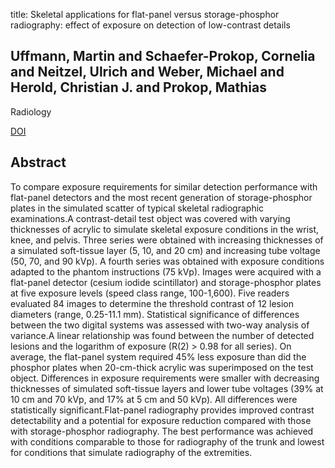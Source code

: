 title: Skeletal applications for flat-panel versus storage-phosphor radiography: effect of exposure on detection of low-contrast details

## Uffmann, Martin and Schaefer-Prokop, Cornelia and Neitzel, Ulrich and Weber, Michael and Herold, Christian J. and Prokop, Mathias
Radiology

<a href="https://doi.org/10.1148/radiol.2312021662">DOI</a>

## Abstract
To compare exposure requirements for similar detection performance with flat-panel detectors and the most recent generation of storage-phosphor plates in the simulated scatter of typical skeletal radiographic examinations.A contrast-detail test object was covered with varying thicknesses of acrylic to simulate skeletal exposure conditions in the wrist, knee, and pelvis. Three series were obtained with increasing thicknesses of a simulated soft-tissue layer (5, 10, and 20 cm) and increasing tube voltage (50, 70, and 90 kVp). A fourth series was obtained with exposure conditions adapted to the phantom instructions (75 kVp). Images were acquired with a flat-panel detector (cesium iodide scintillator) and storage-phosphor plates at five exposure levels (speed class range, 100-1,600). Five readers evaluated 84 images to determine the threshold contrast of 12 lesion diameters (range, 0.25-11.1 mm). Statistical significance of differences between the two digital systems was assessed with two-way analysis of variance.A linear relationship was found between the number of detected lesions and the logarithm of exposure (R(2) > 0.98 for all series). On average, the flat-panel system required 45% less exposure than did the phosphor plates when 20-cm-thick acrylic was superimposed on the test object. Differences in exposure requirements were smaller with decreasing thicknesses of simulated soft-tissue layers and lower tube voltages (39% at 10 cm and 70 kVp, and 17% at 5 cm and 50 kVp). All differences were statistically significant.Flat-panel radiography provides improved contrast detectability and a potential for exposure reduction compared with those with storage-phosphor radiography. The best performance was achieved with conditions comparable to those for radiography of the trunk and lowest for conditions that simulate radiography of the extremities.

